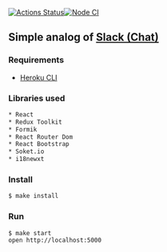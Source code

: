[![Actions Status](https://github.com/DrannikovVladimir/frontend-project-lvl4/workflows/hexlet-check/badge.svg)](https://github.com/DrannikovVladimir/frontend-project-lvl4/actions)[![Node CI](https://github.com/DrannikovVladimir/frontend-project-lvl4/actions/workflows/nodejs.yml/badge.svg)](https://github.com/DrannikovVladimir/frontend-project-lvl4/actions/workflows/nodejs.yml)
   
## Simple analog of [Slack (Chat)](https://stark-savannah-34514.herokuapp.com/)   

### Requirements

* [Heroku CLI](https://devcenter.heroku.com/articles/heroku-cli)   

### Libraries used  
```sh
* React   
* Redux Toolkit   
* Formik   
* React Router Dom   
* React Bootstrap   
* Soket.io   
* i18newxt
``` 

### Install   
```sh
$ make install
```   
   

### Run   
```sh
$ make start   
open http://localhost:5000
```
